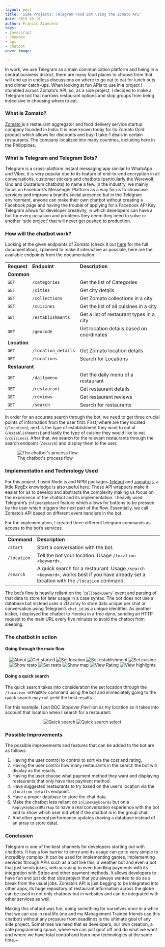 ```yaml
---
layout: post
title: 'Side Projects: Telegram Food Bot using the Zomato API'
date: 2019-10-19
author: Francis Avanceña
tags:
- javascript
- showdev
- api
- chatbot
cover_image: 

---
```

In work, we use Telegram as a main communication platform and being in a central business district, there are many food places to choose from that will end up in endless discussions on where to go out to eat for lunch outs and dinner catch-ups. When looking at fun APIs to use in a project I stumbled across Zomato’s API, so, as a side project, I decided to make a Telegram bot that narrows restaurant options and stop groups from being indecisive in choosing where to eat.


### What is Zomato?

[Zomato ](https://www.zomato.com/)is a restaurant aggregator and food delivery service startup company founded in India. It is now known today for its Zomato Gold product which allows for discounts and buy-1 take-1 deals in certain restaurants. The company localized into many countries, including here in the Philippines.


### What is Telegram and Telegram Bots?

Telegram is a cross-platform instant messaging app similar to WhatsApp and Viber, it is very popular due to its feature of end-to-end encryption in all conversations, customer stickers and chatbots (particularly the Werewolf, Uno and Quizarium chatbots) to name a few. In the industry, we mainly focus on Facebook’s Messenger Platform as a way for us to showcase services and improve a brand’s social presence but in the Telegram environment, anyone can make their own chatbot without creating a Facebook page and having the trouble of applying for a Facebook API Key. Telegram allows for developer creativity, in which developers can have a bot for every occasion and problems they deem they need to solve or another ‘side project’ that will never get pushed to production.


### How will the chatbot work?

Looking at the given endpoints of Zomato (check it out [here](https://developers.zomato.com/api) for the full documentation), I planned to make it interactive as possible, here are the available endpoints from the documentation.


<table class="ui table">
  <tr>
   <td><strong>Request</strong>
   </td>
   <td><strong>Endpoint</strong>
   </td>
   <td><strong>Description</strong>
   </td>
  </tr>
  <tr>
   <td colspan="3" ><strong>Common</strong>
   </td>
  </tr>
  <tr>
   <td><code>GET</code>
   </td>
   <td><code>/categories</code>
   </td>
   <td>Get the list of Categories
   </td>
  </tr>
  <tr>
   <td><code>GET</code>
   </td>
   <td><code>/cities</code>
   </td>
   <td>Get city details
   </td>
  </tr>
  <tr>
   <td><code>GET</code>
   </td>
   <td><code>/collections</code>
   </td>
   <td>Get Zomato collections in a city
   </td>
  </tr>
  <tr>
   <td><code>GET</code>
   </td>
   <td><code>/cuisines</code>
   </td>
   <td>Get the list of all cuisines in a city
   </td>
  </tr>
  <tr>
   <td><code>GET</code>
   </td>
   <td><code>/establishments</code>
   </td>
   <td>Get a list of restaurant types in a city
   </td>
  </tr>
  <tr>
   <td><code>GET</code>
   </td>
   <td><code>/geocode</code>
   </td>
   <td>Get location details based on coordinates
   </td>
  </tr>
  <tr>
   <td colspan="3" ><strong>Location</strong>
   </td>
  </tr>
  <tr>
   <td><code>GET</code>
   </td>
   <td><code>/location_details</code>
   </td>
   <td>Get Zomato location details
   </td>
  </tr>
  <tr>
   <td><code>GET</code>
   </td>
   <td><code>/locations</code>
   </td>
   <td>Search for Locations
   </td>
  </tr>
  <tr>
   <td colspan="3" ><strong>Restaurant</strong>
   </td>
  </tr>
  <tr>
   <td><code>GET</code>
   </td>
   <td><code>/dailymenu</code>
   </td>
   <td>Get the daily menu of a restaurant
   </td>
  </tr>
  <tr>
   <td><code>GET</code>
   </td>
   <td><code>/restaurant</code>
   </td>
   <td>Get restaurant details
   </td>
  </tr>
  <tr>
   <td><code>GET</code>
   </td>
   <td><code>/reviews</code>
   </td>
   <td>Get restaurant reviews
   </td>
  </tr>
  <tr>
   <td><code>GET</code>
   </td>
   <td><code>/search</code>
   </td>
   <td>Search for restaurants
   </td>
  </tr>
</table>


In order for an accurate search through the bot, we need to get three crucial points of information from the user first. First, where are they located (`/location`), next is the type of establishment they want to eat at (`/establishments`) and lastly the type of cuisine they would like to eat (`/cuisines`). After that, we search for the relevant restaurants through the search endpoint (`/search`) and display them to the user.

<figure>
<img class="ui image blog-image" src="/assets/img/blog/telegram-food-bot-with-zomato-api/flowchart.jpg" alt="The chatbot's process flow">
<figcaption>The chatbot's process flow</figcaption>
</figure>


### Implementation and Technology Used

For this project, I used Node.js and NPM packages [Telebot](https://www.npmjs.com/package/telebot) and [zomato.js](https://www.npmjs.com/package/zomato.js), a little RegEx knowledge is also useful here. These API wrappers make it easier for us to develop and abstracts the complexity making us focus on the experience of the chatbot and its implementation. I heavily used Telegram’s `inlineKeyboard` feature which allows for buttons to be pressed by the user which triggers the next part of the flow. Essentially, we call Zomato’s API based on different event handlers in the bot.

For the implementation, I created three different telegram commands as access to the bot’s services.


<table class="ui very simple table">
  <tr>
   <td><strong>Command</strong>
   </td>
   <td><strong>Description</strong>
   </td>
  </tr>
  <tr>
   <td><code>/start</code>
   </td>
   <td>Start a conversation with the bot.
   </td>
  </tr>
  <tr>
   <td><code>/location</code>
   </td>
   <td>Tell the bot your location. Usage <code>/location &lt;keyword&gt;.</code>
   </td>
  </tr>
  <tr>
   <td><code>/search</code>
   </td>
   <td>A quick search for a restaurant. Usage <code>/search &lt;keyword&gt;</code>, works best if you have already set a location with the <code>/location</code> command.
   </td>
  </tr>
</table>


The bot’s flow is heavily reliant on the ‘`callbackQuery`’ event and parsing of that data to store for later usage in a case syntax. The bot does not use a database but instead uses a 2D array to store data unique per chat or conversation using Telegram’s `chat_id` as a unique identifier. As another kicker, I deployed the chatbot to Heroku in a free dyno, sending an HTTP request to the main URL every five minutes to avoid the chatbot from sleeping.


### The chatbot in action


#### Going through the main flow

<div class="ui small images" style="text-align:center;">
  <img class="ui image blog-image" src="/assets/img/blog/telegram-food-bot-with-zomato-api/about.jpg" alt="About">
  <img class="ui image blog-image" src="/assets/img/blog/telegram-food-bot-with-zomato-api/get_started.jpg" alt="Get started">
  <img class="ui image blog-image" src="/assets/img/blog/telegram-food-bot-with-zomato-api/set_location.jpg" alt="Set location">
  <img class="ui image blog-image" src="/assets/img/blog/telegram-food-bot-with-zomato-api/set_establishment.jpg" alt="Set establishment">
  <img class="ui image blog-image" src="/assets/img/blog/telegram-food-bot-with-zomato-api/set_cuisine.jpg" alt="Set cuisine">
  <img class="ui image blog-image" src="/assets/img/blog/telegram-food-bot-with-zomato-api/restaurant_show.jpg" alt="Show resto">
  <img class="ui image blog-image" src="/assets/img/blog/telegram-food-bot-with-zomato-api/set_restaurant.jpg" alt="Set resto">
  <img class="ui image blog-image" src="/assets/img/blog/telegram-food-bot-with-zomato-api/show_map.jpg" alt="Show map">
  <img class="ui image blog-image" src="/assets/img/blog/telegram-food-bot-with-zomato-api/view_rating.jpg" alt="View Rating">
  <img class="ui image blog-image" src="/assets/img/blog/telegram-food-bot-with-zomato-api/view_highlights.jpg" alt="View highlights">
</div>

#### Doing a quick search

The quick search takes into consideration the set location through the `/location <KEYWORD>` command using the bot and immediately going to the quick search may not yield the best results.

For this example, I put BGC Stopover Pavillion as my location so it takes into account that location when I search for a restaurant.

<div class="ui medium images" style="text-align:center;">
  <img class="ui image blog-image" src="/assets/img/blog/telegram-food-bot-with-zomato-api/quick_search.jpg" alt="Quick search">
  <img class="ui image blog-image" src="/assets/img/blog/telegram-food-bot-with-zomato-api/quick_search_select.jpg" alt="Quick search select">
</div>

### Possible Improvements

The possible improvements and features that can be added to the bot are as follows: 


1. Having the user control to control to sort via the cost and rating.
2. Having the user control how many restaurants in the search the bot will display as the results.
3. Having the user choose what payment method they want and displaying restaurants that only have that payment method.
4. Have suggested restaurants to try based on the user’s location via the `/location_details` endpoint.
5. Have a proper database to store the chat data.
6. Make the chatbot less reliant on `inlineKeyboards` but on a `ReplyKeyboardMarkup` to have a real conversation experience with the bot and to show which user did what if the chatbot is in the group chat.
7. And other general performance updates (having a database instead of an array to store data).


### Conclusion

Telegram is one of the best channels for developers starting out with chatbots. It has a low barrier to entry and its usage can go to very simple to incredibly complex. It can be used for implementing games, implementing services through APIs such as a bot like this, a weather bot and even a bot that just sends jokes, web scraping to even handling payments with its integration with Stripe and other payment methods. It allows developers to have fun and just do that side project that you always wanted to do as a break from the usual jobs. Zomato’s API is just begging to be integrated into other apps, its huge repository of restaurant information across the globe can be used in not only chatbots but in websites and can be integrated with other services as well.

Making this chatbot was fun, doing something for ourselves once in a while that we can use in real life (me and my Management Trainee friends use this chatbot) without any pressure from deadlines is the ultimate goal of any side project. Sometimes we need that as developers, our own creation, a safe programming space, where we can just goof off and do what we want and where we have total control and learn new technologies at the same time.~